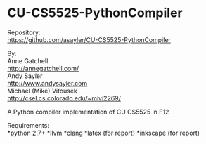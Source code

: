 CU-CS5525-PythonCompiler
========================


Repository:  
    https://github.com/asayler/CU-CS5525-PythonCompiler  


By:  
    Anne Gatchell  
        http://annegatchell.com/  
    Andy Sayler  
        http://www.andysayler.com  
    Michael (Mike) Vitousek  
        http://csel.cs.colorado.edu/~mivi2269/  


A Python compiler implementation of CU CS5525 in F12

Requirements:  
*python 2.7+
*llvm
*clang
*latex (for report)
*inkscape (for report)
